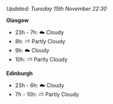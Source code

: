 *Updated: Tuesday 15th November 22:30*

**Glasgow**

* 23h - 7h: :cloud: Cloudy
* 8h: :partly_sunny: Partly Cloudy
* 9h: :cloud: Cloudy
* 10h: :partly_sunny: Partly Cloudy

**Edinburgh**

* 23h - 6h: :cloud: Cloudy
* 7h - 10h: :partly_sunny: Partly Cloudy
